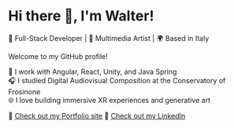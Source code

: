 # Hi there 👋, I'm Walter!

🎯 Full-Stack Developer | 🎨 Multimedia Artist | 🌍 Based in Italy

Welcome to my GitHub profile!

🚀 I work with Angular, React, Unity, and Java Spring  
🎧 I studied Digital Audiovisual Composition at the Conservatory of Frosinone  
🌐 I love building immersive XR experiences and generative art  

🔗 [Check out my Portfolio site](https://www.waltercorneli.me)
🔗 [Check out my LinkedIn](https://www.linkedin.com/in/waltercorneli)


<!--
**waltercorneli/waltercorneli** is a ✨ _special_ ✨ repository because its `README.md` (this file) appears on your GitHub profile.

Here are some ideas to get you started:

- 🔭 I’m currently working on ...
- 🌱 I’m currently learning ...
- 👯 I’m looking to collaborate on ...
- 🤔 I’m looking for help with ...
- 💬 Ask me about ...
- 📫 How to reach me: ...
- 😄 Pronouns: ...
- ⚡ Fun fact: ...
-->
